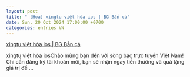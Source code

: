 ```yaml
---
layout: post
title: " [Hoa] xingtu việt hóa ios | BG Bắn cá"
date: Sun, 20 Oct 2024 17:00:00 +0700
categories: entries VN
---
```

[xingtu việt hóa ios | BG Bắn cá](https://tietkiemnangluong.com.vn/win66.com.html)

xingtu việt hóa iosChào mừng bạn đến với sòng bạc trực tuyến Việt Nam! Chỉ cần đăng ký tài khoản mới, bạn sẽ nhận ngay tiền thưởng và quà tặng giá trị để ...

